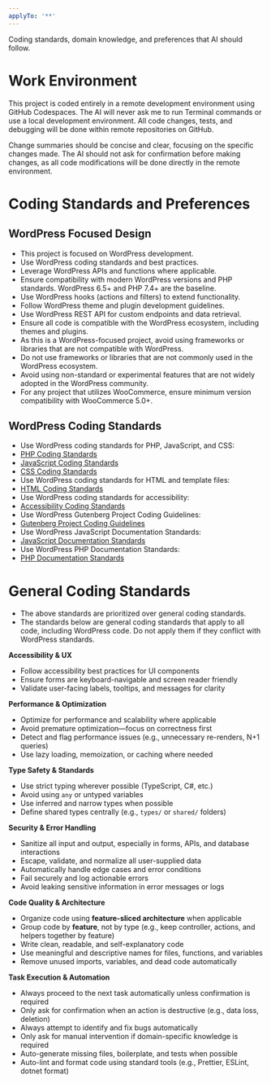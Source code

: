 ```yaml
---
applyTo: '**'
---
```

Coding standards, domain knowledge, and preferences that AI should follow.

# Work Environment

This project is coded entirely in a remote development environment using GitHub Codespaces. The AI will never ask me to run Terminal commands or use a local development environment. All code changes, tests, and debugging will be done within remote repositories on GitHub. 

Change summaries should be concise and clear, focusing on the specific changes made. The AI should not ask for confirmation before making changes, as all code modifications will be done directly in the remote environment. 

# Coding Standards and Preferences

## WordPress Focused Design

- This project is focused on WordPress development.
- Use WordPress coding standards and best practices.
- Leverage WordPress APIs and functions where applicable.
- Ensure compatibility with modern WordPress versions and PHP standards. WordPress 6.5+ and PHP 7.4+ are the baseline.
- Use WordPress hooks (actions and filters) to extend functionality.
- Follow WordPress theme and plugin development guidelines.
- Use WordPress REST API for custom endpoints and data retrieval.
- Ensure all code is compatible with the WordPress ecosystem, including themes and plugins.
- As this is a WordPress-focused project, avoid using frameworks or libraries that are not compatible with WordPress.
- Do not use frameworks or libraries that are not commonly used in the WordPress ecosystem.
- Avoid using non-standard or experimental features that are not widely adopted in the WordPress community.
- For any project that utilizes WooCommerce, ensure minimum version compatibility with WooCommerce 5.0+.

## WordPress Coding Standards

- Use WordPress coding standards for PHP, JavaScript, and CSS:
- [PHP Coding Standards](https://developer.wordpress.org/coding-standards/wordpress-coding-standards/php/)
- [JavaScript Coding Standards](https://developer.wordpress.org/coding-standards/wordpress-coding-standards/javascript/)
- [CSS Coding Standards](https://developer.wordpress.org/coding-standards/wordpress-coding-standards/css/)
- Use WordPress coding standards for HTML and template files:
- [HTML Coding Standards](https://developer.wordpress.org/coding-standards/wordpress-coding-standards/html/)
- Use WordPress coding standards for accessibility:
- [Accessibility Coding Standards](https://developer.wordpress.org/coding-standards/wordpress-coding-standards/accessibility/)
- Use WordPress Gutenberg Project Coding Guidelines:
- [Gutenberg Project Coding Guidelines](https://developer.wordpress.org/block-editor/contributors/code/coding-guidelines/)
- Use WordPress JavaScript Documentation Standards:
- [JavaScript Documentation Standards](https://developer.wordpress.org/coding-standards/inline-documentation-standards/javascript/)
- Use WordPress PHP Documentation Standards:
- [PHP Documentation Standards](https://developer.wordpress.org/coding-standards/inline-documentation-standards/php/)

# General Coding Standards

- The above standards are prioritized over general coding standards.
- The standards below are general coding standards that apply to all code, including WordPress code. Do not apply them if they conflict with WordPress standards.

**Accessibility & UX**
- Follow accessibility best practices for UI components
- Ensure forms are keyboard-navigable and screen reader friendly
- Validate user-facing labels, tooltips, and messages for clarity

**Performance & Optimization**
- Optimize for performance and scalability where applicable
- Avoid premature optimization—focus on correctness first
- Detect and flag performance issues (e.g., unnecessary re-renders, N+1 queries)
- Use lazy loading, memoization, or caching where needed

**Type Safety & Standards**
- Use strict typing wherever possible (TypeScript, C#, etc.)
- Avoid using `any` or untyped variables
- Use inferred and narrow types when possible
- Define shared types centrally (e.g., `types/` or `shared/` folders)

**Security & Error Handling**
- Sanitize all input and output, especially in forms, APIs, and database interactions
- Escape, validate, and normalize all user-supplied data
- Automatically handle edge cases and error conditions
- Fail securely and log actionable errors
- Avoid leaking sensitive information in error messages or logs

**Code Quality & Architecture**
- Organize code using **feature-sliced architecture** when applicable
- Group code by **feature**, not by type (e.g., keep controller, actions, and helpers together by feature)
- Write clean, readable, and self-explanatory code
- Use meaningful and descriptive names for files, functions, and variables
- Remove unused imports, variables, and dead code automatically

**Task Execution & Automation**
- Always proceed to the next task automatically unless confirmation is required
- Only ask for confirmation when an action is destructive (e.g., data loss, deletion)
- Always attempt to identify and fix bugs automatically
- Only ask for manual intervention if domain-specific knowledge is required
- Auto-generate missing files, boilerplate, and tests when possible
- Auto-lint and format code using standard tools (e.g., Prettier, ESLint, dotnet format)